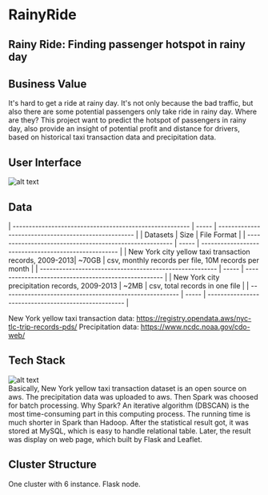 # RainyRide
## Rainy Ride: Finding passenger hotspot in rainy day
## Business Value
It's hard to get a ride at rainy day. It's not only because the bad traffic, but also there are some potential passengers only take ride in rainy day. Where are they? This project want to predict the hotspot of passengers in rainy day, also provide an insight of potential profit and distance for drivers, based on historical taxi transaction data and precipitation data.

## User Interface
![alt text](https://github.com/qinyuyue/RainyRide/main_page.png)
## Data
| ------------------------------------------------------- | ----- | ---------------------------------------------------- |
|                           Datasets                      |  Size |                      File Format                     |
| ------------------------------------------------------- | ----- | ---------------------------------------------------- |
| New York city yellow taxi transaction records, 2009-2013| ~70GB | csv, monthly records per file, 10M records per month |
| ------------------------------------------------------- | ----- | ---------------------------------------------------- |
| New York city precipitation records, 2009-2013          | ~2MB  | csv, total records in one file                       |
| ------------------------------------------------------- | ----- | ---------------------------------------------------- |

New York yellow taxi transaction data: https://registry.opendata.aws/nyc-tlc-trip-records-pds/
Precipitation data: https://www.ncdc.noaa.gov/cdo-web/

## Tech Stack
![alt text](https://github.com/qinyuyue/RainyRide/pipeline.png)
<br>
Basically, New York yellow taxi transaction dataset is an open source on aws. The precipitation data was uploaded to aws. Then Spark was choosed for batch processing. Why Spark? An iterative algorithm (DBSCAN) is the most time-consuming part in this computing process. The running time is much shorter in Spark than Hadoop. After the statistical result got, it was stored at MySQL, which is easy to handle relational table. Later, the result was display on web page, which built by Flask and Leaflet.    

## Cluster Structure
One cluster with 6 instance.
Flask node.
